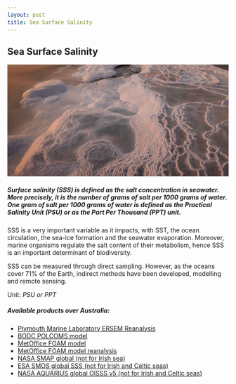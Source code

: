 ```yaml
---
layout: post
title: Sea Surface Salinity
---
```


## Sea Surface Salinity

![Sea Surface Salinity](/assets/img/wales/big/sea-surface-salinity.jpg)

##### Surface salinity (SSS) is defined as the salt concentration in seawater. More precisely, it is the number of grams of salt per 1000 grams of water. One gram of salt per 1000 grams of water is defined as the Practical Salinity Unit (PSU) or as the Part Per Thousand (PPT) unit.

SSS is a very important variable as it impacts, with SST, the ocean circulation, the sea-ice formation and the seawater evaporation. Moreover, marine organisms regulate the salt content of their metabolism, hence SSS is an important determinant of biodiversity.

SSS can be measured through direct sampling. However, as the oceans cover 71% of the Earth, indirect methods have been developed, modelling and remote sensing.

Unit: _PSU or PPT_

##### Available products over Australia:

*   [Plymouth Marine Laboratory ERSEM Reanalysis](https://www.pml.ac.uk/Modelling_at_PML/Models/ERSEM)
*   [BODC POLCOMS model](https://www.bodc.ac.uk/data/numerical_model_data/)
*   [MetOffice FOAM model](http://marine.copernicus.eu/services-portfolio/access-to-products/?option=com_csw&view=details&product_id=NORTHWESTSHELF_ANALYSIS_FORECAST_PHYS_004_001_b)
*   [MetOffice FOAM model reanalysis](http://marine.copernicus.eu/services-portfolio/access-to-products/?option=com_csw&view=details&product_id=NORTHWESTSHELF_REANALYSIS_PHYS_004_009)
*   [NASA SMAP global (not for Irish sea)](https://podaac.jpl.nasa.gov/announcements/2016-11-18_SMAP_SeaSurfaceSalinity_V2_0_RSS_Release)
*   [ESA SMOS global SSS (not for Irish and Celtic seas)](https://earth.esa.int/web/guest/-/level-2-ocean-salinity-6895)
*   [NASA AQUARIUS global OISSS v5 (not for Irish and Celtic seas)](https://aquarius.umaine.edu/cgi/gal_salinity.htm)